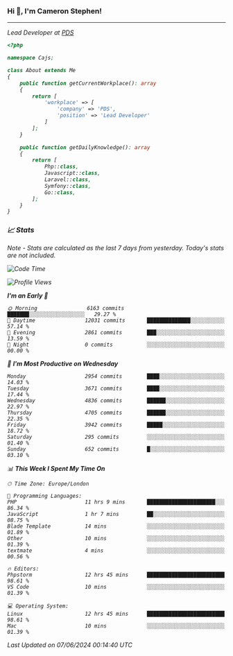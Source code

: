### Hi 👋, I'm Cameron Stephen!
<hr>
<p><em>Lead Developer at <a href="https://prindatasolutions.co.uk">PDS</a></p>


```php
<?php

namespace Cajs;

class About extends Me
{
    public function getCurrentWorkplace(): array
    {
        return [
            'workplace' => [
                'company' => 'PDS',
                'position' => 'Lead Developer'
            ]
        ];
    }

    public function getDailyKnowledge(): array
    {
        return [
            Php::class,
            Javascript::class,
            Laravel::class,
            Symfony::class,
            Go::class,
        ];
    }
}
```

### 📈 Stats
<p><em>Note - Stats are calculated as the last 7 days from yesterday. Today's stats are not included.</em></p>


<!--START_SECTION:waka-->
![Code Time](http://img.shields.io/badge/Code%20Time-3%2C834%20hrs%207%20mins-blue)

![Profile Views](http://img.shields.io/badge/Profile%20Views-0-blue)

**I'm an Early 🐤** 

```text
🌞 Morning                6163 commits        ███████░░░░░░░░░░░░░░░░░░   29.27 % 
🌆 Daytime                12031 commits       ██████████████░░░░░░░░░░░   57.14 % 
🌃 Evening                2861 commits        ███░░░░░░░░░░░░░░░░░░░░░░   13.59 % 
🌙 Night                  0 commits           ░░░░░░░░░░░░░░░░░░░░░░░░░   00.00 % 
```
📅 **I'm Most Productive on Wednesday** 

```text
Monday                   2954 commits        ████░░░░░░░░░░░░░░░░░░░░░   14.03 % 
Tuesday                  3671 commits        ████░░░░░░░░░░░░░░░░░░░░░   17.44 % 
Wednesday                4836 commits        ██████░░░░░░░░░░░░░░░░░░░   22.97 % 
Thursday                 4705 commits        ██████░░░░░░░░░░░░░░░░░░░   22.35 % 
Friday                   3942 commits        █████░░░░░░░░░░░░░░░░░░░░   18.72 % 
Saturday                 295 commits         ░░░░░░░░░░░░░░░░░░░░░░░░░   01.40 % 
Sunday                   652 commits         █░░░░░░░░░░░░░░░░░░░░░░░░   03.10 % 
```


📊 **This Week I Spent My Time On** 

```text
🕑︎ Time Zone: Europe/London

💬 Programming Languages: 
PHP                      11 hrs 9 mins       ██████████████████████░░░   86.34 % 
JavaScript               1 hr 7 mins         ██░░░░░░░░░░░░░░░░░░░░░░░   08.75 % 
Blade Template           14 mins             ░░░░░░░░░░░░░░░░░░░░░░░░░   01.89 % 
Other                    10 mins             ░░░░░░░░░░░░░░░░░░░░░░░░░   01.39 % 
textmate                 4 mins              ░░░░░░░░░░░░░░░░░░░░░░░░░   00.56 % 

🔥 Editors: 
Phpstorm                 12 hrs 45 mins      █████████████████████████   98.61 % 
VS Code                  10 mins             ░░░░░░░░░░░░░░░░░░░░░░░░░   01.39 % 

💻 Operating System: 
Linux                    12 hrs 45 mins      █████████████████████████   98.61 % 
Mac                      10 mins             ░░░░░░░░░░░░░░░░░░░░░░░░░   01.39 % 
```


 Last Updated on 07/06/2024 00:14:40 UTC
<!--END_SECTION:waka-->
